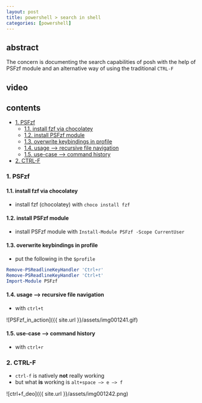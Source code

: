 ```yaml
---
layout: post
title: powershell > search in shell
categories: [powershell]
---
```

## abstract
The concern is documenting the search capabilities of posh with the help of PSFzf module and an alternative way of using the traditional `CTRL-F`

## video
## contents
<!-- TOC -->

- [1. PSFzf](#1-psfzf)
    - [1.1. install fzf via chocolatey](#11-install-fzf-via-chocolatey)
    - [1.2. install PSFzf module](#12-install-psfzf-module)
    - [1.3. overwrite keybindings in profile](#13-overwrite-keybindings-in-profile)
    - [1.4. usage —> recursive file navigation](#14-usage--recursive-file-navigation)
    - [1.5. use-case —> command history](#15-use-case--command-history)
- [2. CTRL-F](#2-ctrl-f)

<!-- /TOC -->

### 1. PSFzf
#### 1.1. install fzf via chocolatey
* install fzf (chocolatey) with `choco install fzf`

#### 1.2. install PSFzf module
* install PSFzf module with `Install-Module PSFzf -Scope CurrentUser`

#### 1.3. overwrite keybindings in profile
* put the following in the `$profile`

```powershell
Remove-PSReadlineKeyHandler 'Ctrl+r'
Remove-PSReadlineKeyHandler 'Ctrl+t'
Import-Module PSFzf
```

#### 1.4. usage —> recursive file navigation
* with `ctrl+t`

![PSFzf_in_action]({{ site.url }}/assets/img001241.gif)

#### 1.5. use-case —> command history
* with `ctrl+r`

### 2. CTRL-F
* `ctrl-f` is natively **not** really working
* but what **is** working is `alt+space —> e —> f`

![ctrl+f_deo]({{ site.url }}/assets/img001242.png)